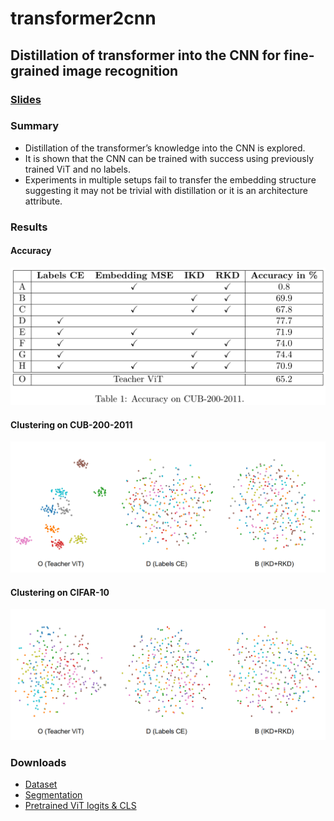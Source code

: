 # transformer2cnn
## Distillation of transformer into the CNN for fine-grained image recognition
### [Slides](slides.pdf)
### Summary
- Distillation of the transformer’s knowledge into the CNN is explored.
- It is shown that the CNN can be trained with success using previously trained ViT and no labels.
- Experiments in multiple setups fail to transfer the embedding structure suggesting it may not be trivial with distillation or it is an architecture attribute.
### Results
#### Accuracy
<kbd>
    <img src="img/acc.png">
</kbd>

#### Clustering on CUB-200-2011
<kbd>
    <img src="img/cluster1.png">
</kbd>

#### Clustering on CIFAR-10
<kbd>
    <img src="img/cluster2.png">
</kbd>

### Downloads
- [Dataset](https://drive.google.com/uc?export=download&id=1hbzc_P1FuxMkcabkgn9ZKinBwW683j45)
- [Segmentation](https://drive.google.com/uc?export=download&id=1EamOKGLoTuZdtcVYbHMWNpkn3iAVj8TP) 
- [Pretrained ViT logits & CLS](https://ujchmura-my.sharepoint.com/personal/mateusz_pach_student_uj_edu_pl/_layouts/15/onedrive.aspx?id=%2Fpersonal%2Fmateusz%5Fpach%5Fstudent%5Fuj%5Fedu%5Fpl%2FDocuments%2Ftrained%5Flogits%2Ept&parent=%2Fpersonal%2Fmateusz%5Fpach%5Fstudent%5Fuj%5Fedu%5Fpl%2FDocuments&ga=1) 